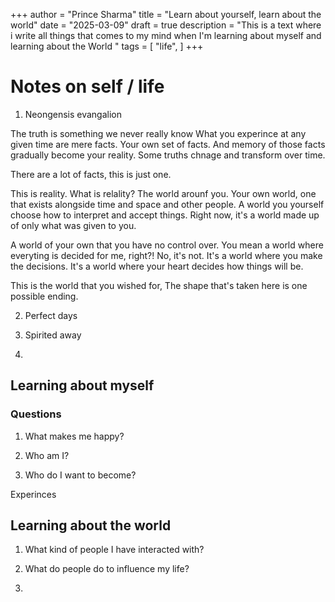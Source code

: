 +++
author = "Prince Sharma"
title = "Learn about yourself, learn about the world"
date = "2025-03-09"
draft = true
description = "This is a text where i write all things that comes to my mind when I'm learning about myself and learning about the World "
tags = [
    "life",
]
+++

# Notes on self / life

1. Neongensis evangalion

The truth is something we never really know
What you experince at any given time are mere facts. Your own set of facts.
And memory of those facts gradually become your reality.
Some truths chnage and transform over time. 

There are a lot of facts, this is just one. 

This is reality. What is relality? 
The world arounf you.
Your own world, one that exists alongside time and space and other people. 
A world you yourself choose how to interpret and accept things.
Right now, it's a world made up of only what was given to you. 

A world of your own that you have no control over. 
You mean a world where everyting is decided for me, right?!
No, it's not. It's a world where you make the decisions.
It's a world where your heart decides how things will be.

This is the world that you wished for, The shape that's taken here is one possible ending.

2. Perfect days

3. Spirited away

4. 




## Learning about myself

### Questions

1. What makes me happy?

2. Who am I?

3. Who do I want to become? 

Experinces


## Learning about the world

1. What kind of people I have interacted with? 

2. What do people do to influence my life? 

3. 
